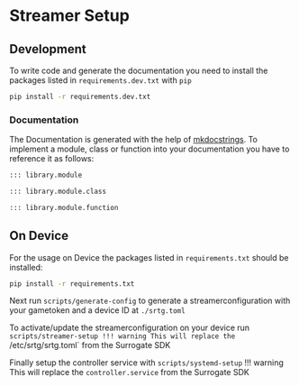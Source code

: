 # Streamer Setup

## Development

To write code and generate the documentation you need to install the packages listed in `requirements.dev.txt` with `pip`

```bash
pip install -r requirements.dev.txt
```

### Documentation

The Documentation is generated with the help of [mkdocstrings](https://mkdocstrings.github.io/#). To implement a module, class or function into your documentation you have to reference it as follows:

```md
::: library.module

::: library.module.class

::: library.module.function
```

## On Device

For the usage on Device the packages listed in `requirements.txt` should be installed:

```bash
pip install -r requirements.txt
```

Next run `scripts/generate-config` to generate a streamerconfiguration with your gametoken and a device ID at `./srtg.toml`

To activate/update the streamerconfiguration on your device run `scripts/streamer-setup
!!! warning
    This will replace the `/etc/srtg/srtg.toml` from the Surrogate SDK

Finally setup the controller service with `scripts/systemd-setup`
!!! warning
    This will replace the `controller.service` from the Surrogate SDK